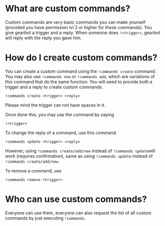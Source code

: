 # What are custom commands?
Custom commands are very basic commands you can make yourself (provided you have permission lvl 2 or higher for these commands). You give gearbot a trigger and a reply. When someone does `!<trigger>`, gearbot will reply with the reply you gave him.
# How do I create custom commands?
You can create a custom command using the `!commands create` command. You may also use `!commands new` or `!commands add`, which are variations of this command that do the same function.
You will need to provide both a trigger and a reply to create custom commands.
```
!commands create <trigger> <reply>
```
Please mind the trigger can not have spaces in it.

Once done this, you may use the command by saying
```
!<trigger>
```
To change the reply of a command, use this command.
```
!commands update <trigger> <reply>
```
However, using `!commands create/add/new` instead of `!commands update`will work (requires confirmation), same as using `!commands update` instead of `!commands create/add/new`.

To remove a command, use
```
!commands remove <trigger>
```
# Who can use custom commands?
Everyone can use them, everyone can also request the list of all custom commands by just executing ``!commands``.
